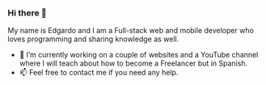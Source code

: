 ### Hi there 👋

My name is Edgardo and I am a Full-stack web and mobile developer who loves programming and sharing knowledge as well.

- 🔭 I’m currently working on a couple of websites and a YouTube channel where I will teach about how to become a Freelancer but in Spanish.
- 📫 Feel free to contact me if you need any help.
